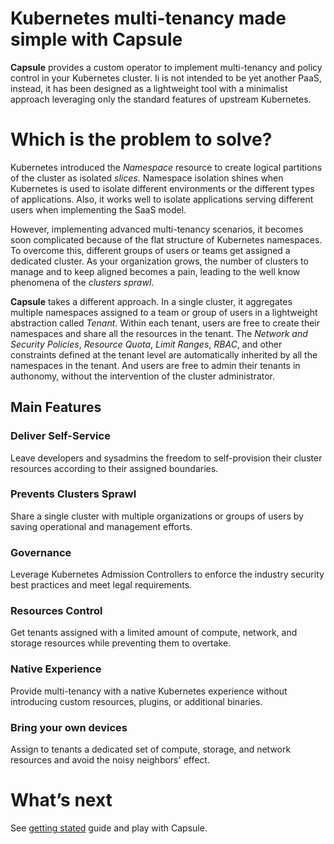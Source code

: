 # Kubernetes multi-tenancy made simple with Capsule
**Capsule** provides a custom operator to implement multi-tenancy and policy control in your Kubernetes cluster. Ii is not intended to be yet another PaaS, instead, it has been designed as a lightweight tool with a minimalist approach leveraging only the standard features of upstream Kubernetes. 

# Which is the problem to solve?
Kubernetes introduced the _Namespace_ resource to create logical partitions of the
cluster as isolated *slices*. Namespace isolation shines when Kubernetes is used to isolate different environments or the different types of applications. Also, it works well to isolate applications serving different users when implementing the SaaS model. 

However, implementing advanced multi-tenancy scenarios, it becomes soon complicated because of the flat structure of Kubernetes namespaces. To overcome this, different groups of users or teams get assigned a dedicated cluster. As your organization grows, the number of clusters to manage and to keep aligned becomes a pain, leading to the well know phenomena of the _clusters sprawl_.

**Capsule** takes a different approach. In a single cluster, it aggregates multiple namespaces assigned to a team or group of users in a lightweight abstraction called _Tenant_. Within each tenant, users are free to create their namespaces and share all the resources in the tenant. The _Network and Security Policies_, _Resource Quota_, _Limit Ranges_, _RBAC_, and other constraints defined at the tenant level are automatically inherited by all the namespaces in the tenant. And users are free to admin their tenants in authonomy, without the intervention of the cluster administrator.

## Main Features

### **Deliver Self-Service**
Leave developers and sysadmins the freedom to self-provision their cluster resources according to their assigned boundaries.

### **Prevents Clusters Sprawl**
Share a single cluster with multiple organizations or groups of users by saving operational and management efforts.

### **Governance**
Leverage Kubernetes Admission Controllers to enforce the industry security best practices and meet legal requirements.

### **Resources Control**
Get tenants assigned with a limited amount of compute, network, and storage resources while preventing them to overtake.

### **Native Experience**
Provide multi-tenancy with a native Kubernetes experience without introducing custom resources, plugins, or additional binaries.

### **Bring your own devices**
Assign to tenants a dedicated set of compute, storage, and network resources and avoid the noisy neighbors' effect.

# What’s next
See [getting stated]() guide and play with Capsule.